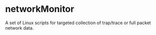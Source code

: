 # networkMonitor
A set of Linux scripts for targeted collection of trap/trace or full packet network data.
